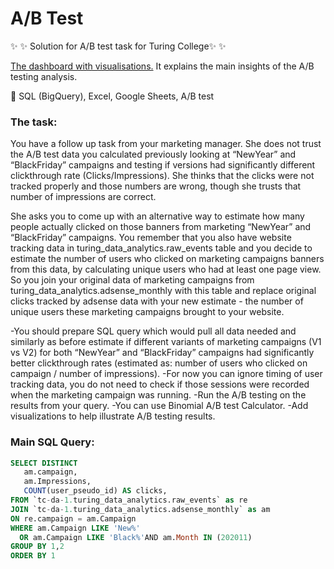 # A/B Test


✨ ✨ Solution for A/B test task for Turing College✨ ✨ 

<a href = 'https://docs.google.com/spreadsheets/d/1er1NWPLURBtYTq-TYBxLCgbJ2l7mfrcfg-aPHvM_a60/edit?usp=sharing
'> The dashboard with visualisations.</a> It explains the main insights of the A/B testing analysis.

:rocket: SQL (BigQuery), Excel, Google Sheets, A/B test

### The task:
You have a follow up task from your marketing manager. She does not trust the A/B test data you calculated previously looking at “NewYear” and “BlackFriday” campaigns and testing if versions had significantly different clickthrough rate (Clicks/Impressions). She thinks that the clicks were not tracked properly and those numbers are wrong, though she trusts that number of impressions are correct.

She asks you to come up with an alternative way to estimate how many people actually clicked on those banners from marketing “NewYear” and “BlackFriday” campaigns. You remember that you also have website tracking data in turing_data_analytics.raw_events table and you decide to estimate the number of users who clicked on marketing campaigns banners from this data, by calculating unique users who had at least one page view. So you join your original data of marketing campaigns from turing_data_analytics.adsense_monthly with this table and replace original clicks tracked by adsense data with your new estimate - the number of unique users these marketing campaigns brought to your website.

-You should prepare SQL query which would pull all data needed and similarly as before estimate if different variants of marketing campaigns (V1 vs V2) for both “NewYear” and “BlackFriday” campaigns had significantly better clickthrough rates (estimated as: number of users who clicked on campaign / number of impressions).
-For now you can ignore timing of user tracking data, you do not need to check if those sessions were recorded when the marketing campaign was running.
-Run the A/B testing on the results from your query.
-You can use Binomial A/B test Calculator.
-Add visualizations to help illustrate A/B testing results.

### Main SQL Query:

``` SQL 
SELECT DISTINCT
   am.campaign,
   am.Impressions,
   COUNT(user_pseudo_id) AS clicks,
FROM `tc-da-1.turing_data_analytics.raw_events` as re
JOIN `tc-da-1.turing_data_analytics.adsense_monthly` as am
ON re.campaign = am.Campaign
WHERE am.Campaign LIKE 'New%' 
  OR am.Campaign LIKE 'Black%'AND am.Month IN (202011)
GROUP BY 1,2
ORDER BY 1
```
